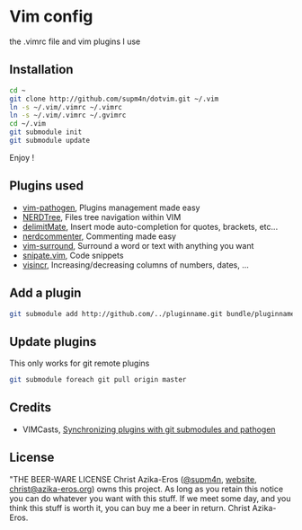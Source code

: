 # Vim config 

the .vimrc file and vim plugins I use

## Installation

```bash
cd ~
git clone http://github.com/supm4n/dotvim.git ~/.vim
ln -s ~/.vim/.vimrc ~/.vimrc
ln -s ~/.vim/.vimrc ~/.gvimrc
cd ~/.vim
git submodule init
git submodule update
```

Enjoy !

## Plugins used

* [vim-pathogen](https://github.com/tpope/vim-pathogen), Plugins management made easy
* [NERDTree](https://github.com/scrooloose/nerdtree.git), Files tree navigation within VIM
* [delimitMate](https://github.com/Raimondi/delimitMate), Insert mode auto-completion for quotes, brackets, etc...
* [nerdcommenter](https://github.com/ddollar/nerdcommenter), Commenting made easy
* [vim-surround](https://github.com/tpope/vim-surround.git), Surround a word or text with anything you want
* [snipate.vim](https://github.com/msanders/snipmate.vim.git), Code snippets
* [visincr](https://github.com/vim-scripts/VisIncr), Increasing/decreasing columns of numbers, dates, ...

## Add a plugin

```bash
git submodule add http://github.com/../pluginname.git bundle/pluginname
```

## Update plugins
This only works for git remote plugins

```bash
git submodule foreach git pull origin master
```

## Credits

* VIMCasts, [Synchronizing plugins with git submodules and pathogen](http://vimcasts.org/episodes/synchronizing-plugins-with-git-submodules-and-pathogen/)

## License

"THE BEER-WARE LICENSE
Christ Azika-Eros ([@supm4n](http://twitter.com/supm4n), 
[website](http://christ.azika-eros.org), christ@azika-eros.org) owns this project. 
As long as you retain this notice you can do whatever you want with this stuff. 
If we meet some day, and you think this stuff is worth it, you can buy me a beer 
in return. Christ Azika-Eros.
